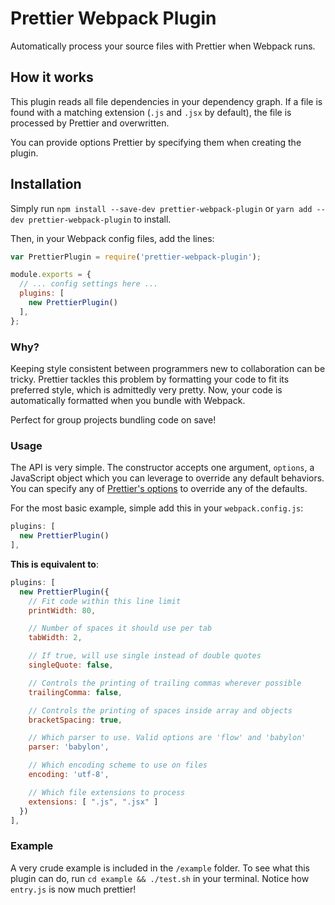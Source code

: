 # Prettier Webpack Plugin

Automatically process your source files with Prettier when Webpack runs.

## How it works

This plugin reads all file dependencies in your dependency graph.
If a file is found with a matching extension (`.js` and `.jsx` by default), the file is processed by Prettier and overwritten.

You can provide options Prettier by specifying them when creating the plugin.

## Installation

Simply run `npm install --save-dev prettier-webpack-plugin` or `yarn add --dev prettier-webpack-plugin` to install.

Then, in your Webpack config files, add the lines:

```JavaScript
var PrettierPlugin = require('prettier-webpack-plugin');

module.exports = {
  // ... config settings here ...
  plugins: [
    new PrettierPlugin()
  ],
};

```

### Why?

Keeping style consistent between programmers new to collaboration can be tricky.
Prettier tackles this problem by formatting your code to fit its preferred style, which is admittedly very pretty.
Now, your code is automatically formatted when you bundle with Webpack.

Perfect for group projects bundling code on save!

### Usage

The API is very simple.
The constructor accepts one argument, `options`, a JavaScript object which you can leverage to override any default behaviors.
You can specify any of [Prettier's options](https://github.com/jlongster/prettier#api) to override any of the defaults.

For the most basic example, simple add this in your `webpack.config.js`:

```JavaScript
plugins: [
  new PrettierPlugin()
],
```

**This is equivalent to**:

```JavaScript
plugins: [
  new PrettierPlugin({
    // Fit code within this line limit
    printWidth: 80,

    // Number of spaces it should use per tab
    tabWidth: 2,

    // If true, will use single instead of double quotes
    singleQuote: false,

    // Controls the printing of trailing commas wherever possible
    trailingComma: false,

    // Controls the printing of spaces inside array and objects
    bracketSpacing: true,

    // Which parser to use. Valid options are 'flow' and 'babylon'
    parser: 'babylon',

    // Which encoding scheme to use on files
    encoding: 'utf-8',

    // Which file extensions to process
    extensions: [ ".js", ".jsx" ]
  })
],
```

### Example

A very crude example is included in the `/example` folder.
To see what this plugin can do, run `cd example && ./test.sh` in your terminal.
Notice how `entry.js` is now much prettier!
